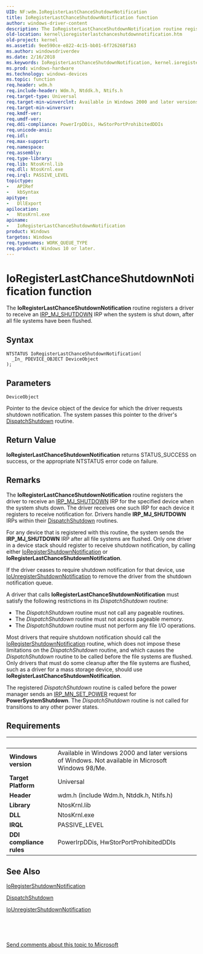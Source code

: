 ```yaml
---
UID: NF:wdm.IoRegisterLastChanceShutdownNotification
title: IoRegisterLastChanceShutdownNotification function
author: windows-driver-content
description: The IoRegisterLastChanceShutdownNotification routine registers a driver to receive an IRP_MJ_SHUTDOWN IRP when the system is shut down, after all file systems have been flushed.
old-location: kernel\ioregisterlastchanceshutdownnotification.htm
old-project: kernel
ms.assetid: 9ee590ce-e822-4c15-bb01-6f726268f163
ms.author: windowsdriverdev
ms.date: 2/16/2018
ms.keywords: IoRegisterLastChanceShutdownNotification, kernel.ioregisterlastchanceshutdownnotification, IoRegisterLastChanceShutdownNotification routine [Kernel-Mode Driver Architecture], wdm/IoRegisterLastChanceShutdownNotification, k104_233a75d7-252b-45e3-a980-bda55edd3fdc.xml
ms.prod: windows-hardware
ms.technology: windows-devices
ms.topic: function
req.header: wdm.h
req.include-header: Wdm.h, Ntddk.h, Ntifs.h
req.target-type: Universal
req.target-min-winverclnt: Available in Windows 2000 and later versions of Windows. Not available in Microsoft Windows 98/Me.
req.target-min-winversvr: 
req.kmdf-ver: 
req.umdf-ver: 
req.ddi-compliance: PowerIrpDDis, HwStorPortProhibitedDDIs
req.unicode-ansi: 
req.idl: 
req.max-support: 
req.namespace: 
req.assembly: 
req.type-library: 
req.lib: NtosKrnl.lib
req.dll: NtosKrnl.exe
req.irql: PASSIVE_LEVEL
topictype:
-	APIRef
-	kbSyntax
apitype:
-	DllExport
apilocation:
-	NtosKrnl.exe
apiname:
-	IoRegisterLastChanceShutdownNotification
product: Windows
targetos: Windows
req.typenames: WORK_QUEUE_TYPE
req.product: Windows 10 or later.
---
```



# IoRegisterLastChanceShutdownNotification function
The <b>IoRegisterLastChanceShutdownNotification</b> routine registers a driver to receive an <a href="https://msdn.microsoft.com/library/windows/hardware/ff549423">IRP_MJ_SHUTDOWN</a> IRP when the system is shut down, after all file systems have been flushed.

## Syntax

````
NTSTATUS IoRegisterLastChanceShutdownNotification(
  _In_ PDEVICE_OBJECT DeviceObject
);
````

## Parameters

`DeviceObject`

Pointer to the device object of the device for which the driver requests shutdown notification. The system passes this pointer to the driver's <a href="https://msdn.microsoft.com/library/windows/hardware/ff543405">DispatchShutdown</a> routine.


## Return Value

<b>IoRegisterLastChanceShutdownNotification</b> returns STATUS_SUCCESS on success, or the appropriate NTSTATUS error code on failure.

## Remarks

The <b>IoRegisterLastChanceShutdownNotification</b> routine registers the driver to receive an <a href="https://msdn.microsoft.com/library/windows/hardware/ff549423">IRP_MJ_SHUTDOWN</a> IRP for the specified device when the system shuts down. The driver receives one such IRP for each device it registers to receive notification for. Drivers handle <b>IRP_MJ_SHUTDOWN</b> IRPs within their <a href="https://msdn.microsoft.com/library/windows/hardware/ff543405">DispatchShutdown</a> routines.

For any device that is registered with this routine, the system sends the <b>IRP_MJ_SHUTDOWN</b> IRP after all file systems are flushed. Only one driver in a device stack should register to receive shutdown notification, by calling either <a href="..\wdm\nf-wdm-ioregistershutdownnotification.md">IoRegisterShutdownNotification</a> or <b>IoRegisterLastChanceShutdownNotification</b>.

If the driver ceases to require shutdown notification for that device, use <a href="..\wdm\nf-wdm-iounregistershutdownnotification.md">IoUnregisterShutdownNotification</a> to remove the driver from the shutdown notification queue.

A driver that calls <b>IoRegisterLastChanceShutdownNotification</b> must satisfy the following restrictions in its <i>DispatchShutdown</i> routine:

<ul>
<li>
The <i>DispatchShutdown</i> routine must not call any pageable routines.

</li>
<li>
The <i>DispatchShutdown</i> routine must not access pageable memory.

</li>
<li>
The <i>DispatchShutdown</i> routine must not perform any file I/O operations.

</li>
</ul>
Most drivers that require shutdown notification should call the <a href="..\wdm\nf-wdm-ioregistershutdownnotification.md">IoRegisterShutdownNotification</a> routine, which does not impose these limitations on the <i>DispatchShutdown</i> routine, and which causes the <i>DispatchShutdown</i> routine to be called before the file systems are flushed. Only drivers that must do some cleanup after the file systems are flushed, such as a driver for a mass storage device, should use <b>IoRegisterLastChanceShutdownNotification</b>.

The registered <i>DispatchShutdown</i> routine is called before the power manager sends an <a href="https://msdn.microsoft.com/library/windows/hardware/ff551744">IRP_MN_SET_POWER</a> request for <b>PowerSystemShutdown</b>. The <i>DispatchShutdown</i> routine is not called for transitions to any other power states.

## Requirements
| &nbsp; | &nbsp; |
| ---- |:---- |
| **Windows version** | Available in Windows 2000 and later versions of Windows. Not available in Microsoft Windows 98/Me.  |
| **Target Platform** | Universal |
| **Header** | wdm.h (include Wdm.h, Ntddk.h, Ntifs.h) |
| **Library** | NtosKrnl.lib |
| **DLL** | NtosKrnl.exe |
| **IRQL** | PASSIVE_LEVEL |
| **DDI compliance rules** | PowerIrpDDis, HwStorPortProhibitedDDIs |

## See Also

<a href="..\wdm\nf-wdm-ioregistershutdownnotification.md">IoRegisterShutdownNotification</a>



<a href="https://msdn.microsoft.com/library/windows/hardware/ff543405">DispatchShutdown</a>



<a href="..\wdm\nf-wdm-iounregistershutdownnotification.md">IoUnregisterShutdownNotification</a>



 

 

<a href="mailto:wsddocfb@microsoft.com?subject=Documentation%20feedback [kernel\kernel]:%20IoRegisterLastChanceShutdownNotification routine%20 RELEASE:%20(2/16/2018)&amp;body=%0A%0APRIVACY STATEMENT%0A%0AWe use your feedback to improve the documentation. We don't use your email address for any other purpose, and we'll remove your email address from our system after the issue that you're reporting is fixed. While we're working to fix this issue, we might send you an email message to ask for more info. Later, we might also send you an email message to let you know that we've addressed your feedback.%0A%0AFor more info about Microsoft's privacy policy, see http://privacy.microsoft.com/en-us/default.aspx." title="Send comments about this topic to Microsoft">Send comments about this topic to Microsoft</a>